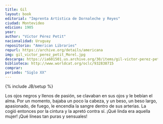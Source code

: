 ```yaml
---
title: Gil
layout: book
editorial: "Imprenta Artística de Dornaleche y Reyes"
ciudad: Montevideo
edicion: 1905
year: 
author: "Víctor Pérez Petit"
nacionalidad: Uruguay
repositorio: "American Libraries"
repurl: https://archive.org/details/americana
img: gil_victor_perez_petit_Morel.jpg
descarga: https://ia601501.us.archive.org/30/items/gil-victor-perez-petit/Gil%20-%20V%C3%ADctor%20P%C3%A9rez%20Petit.pdf
biblioteca: http://www.worldcat.org/oclc/932838715
comprar: 
periodo: "Siglo XX"
---
```

{% include JB/setup %}

Los ojos negros y llenos de pasión, se clavaban en sus ojos y le bebían el alma. Por un momento, bajaba un poco la cabeza, y un beso, un beso largo, apasionado, de fuego, le encendía la sangre dentro de sus arterias. La cogió entonces por la cintura y la apretó contra sí. ¡Qué linda era aquella mujer! ¡Qué líneas tan puras y sensuales!
